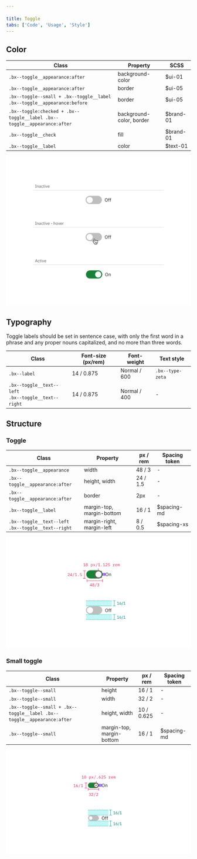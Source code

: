 ```yaml
---

title: Toggle
tabs: ['Code', 'Usage', 'Style']
---
```


## Color

| Class                                                                    | Property                 | SCSS      |
| ------------------------------------------------------------------------ | ------------------------ | --------- |
| `.bx--toggle__appearance:after`                                          | background-color         | $ui-01    |
| `.bx--toggle__appearance:after`                                          | border                   | $ui-05    |
| `.bx--toggle--small + .bx--toggle__label .bx--toggle__appearance:before` | border                   | $ui-05    |
| `.bx--toggle:checked + .bx--toggle__label .bx--toggle__appearance:after` | background-color, border | $brand-01 |
| `.bx--toggle__check`                                                     | fill                     | $brand-01 |
| `.bx--toggle__label`                                                     | color                    | $text-01  |

<image-component fixed="default" caption="Examples of inactive, inactive hover, and active states for a Toggle">

![Inactive, inactive hover, and active states for a Toggle](images/toggle-style-1.png)

</image-component>

## Typography

Toggle labels should be set in sentence case, with only the first word in a phrase and any proper nouns capitalized, and no more than three words.

| Class                                                      | Font-size (px/rem) | Font-weight  | Text style       |
| ---------------------------------------------------------- | ------------------ | ------------ | ---------------- |
| `.bx--label`                                               | 14 / 0.875         | Normal / 600 | `.bx--type-zeta` |
| `.bx--toggle__text--left` </br> `.bx--toggle__text--right` | 14 / 0.875         | Normal / 400 | -                |

## Structure

### Toggle

| Class                                                      | Property                  | px / rem | Spacing token |
| ---------------------------------------------------------- | ------------------------- | -------- | ------------- |
| `.bx--toggle__appearance`                                  | width                     | 48 / 3   | -             |
| `.bx--toggle__appearance:after`                            | height, width             | 24 / 1.5 | -             |
| `.bx--toggle__appearance:after`                            | border                    | 2px      | -             |
| `.bx--toggle__label`                                       | margin-top, margin-bottom | 16 / 1   | $spacing-md   |
| `.bx--toggle__text--left` </br> `.bx--toggle__text--right` | margin-right, margin-left | 8 / 0.5  | $spacing-xs   |

<image-component fixed="default" caption="Structure and spacing measurements for Toggle | px / rem">

![Structure and spacing measurements for toggle](images/toggle-style-2.png)

</image-component>

### Small toggle

| Class                                                                   | Property                  | px / rem   | Spacing token |
| ----------------------------------------------------------------------- | ------------------------- | ---------- | ------------- |
| `.bx--toggle--small`                                                    | height                    | 16 / 1     | -             |
| `.bx--toggle--small`                                                    | width                     | 32 / 2     | -             |
| `.bx--toggle--small + .bx--toggle__label .bx--toggle__appearance:after` | height, width             | 10 / 0.625 | -             |
| `.bx--toggle--small`                                                    | margin-top, margin-bottom | 16 / 1     | $spacing-md   |

<image-component fixed="default" caption="Structure and spacing measurements for Small Toggle | px / rem">

![Structure and spacing measurements for small toggle](images/toggle-style-3.png)

</image-component>
